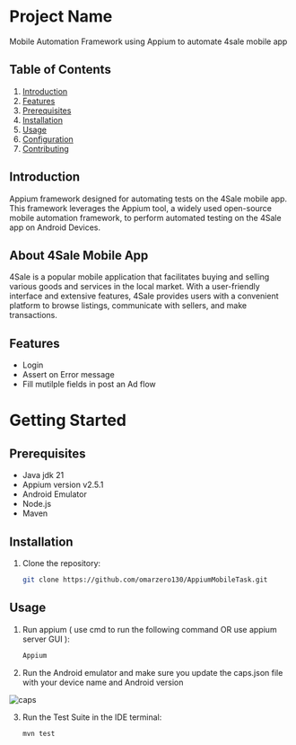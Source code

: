# Project Name

Mobile Automation Framework using Appium to automate 4sale mobile app 

## Table of Contents

1. [Introduction](#introduction)
2. [Features](#features)
3. [Prerequisites](#prerequisites)
4. [Installation](#installation)
5. [Usage](#usage)
6. [Configuration](#configuration)
7. [Contributing](#contributing)


## Introduction

Appium framework designed for automating tests on the 4Sale mobile app. This framework leverages the Appium tool, a widely used open-source mobile automation framework, to perform automated testing on the 4Sale app on Android Devices.


## About 4Sale Mobile App

4Sale is a popular mobile application that facilitates buying and selling various goods and services in the local market. With a user-friendly interface and extensive features, 4Sale provides users with a convenient platform to browse listings, communicate with sellers, and make transactions.

## Features

- Login
- Assert on Error message
- Fill mutilple fields in post an Ad flow

# Getting Started

## Prerequisites

* Java jdk 21
* Appium version v2.5.1
* Android Emulator
* Node.js
* Maven
  


## Installation

1. Clone the repository:
   ```bash
   git clone https://github.com/omarzero130/AppiumMobileTask.git

## Usage

1. Run appium ( use cmd to run the following command OR use appium server GUI ):
   ```bash
   Appium

2. Run the Android emulator and make sure you update the caps.json file with your device name and Android version 

  ![caps](https://github.com/omarzero130/AppiumMobileTask/assets/31737511/d72cb5e3-8ad5-40ec-93e6-d2af2c9803f6)

3. Run the Test Suite in the IDE terminal:
   ```bash
   mvn test

